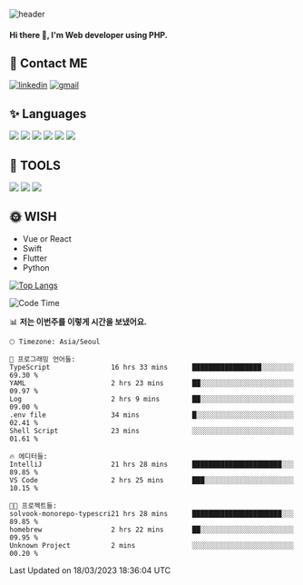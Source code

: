 ![header](https://capsule-render.vercel.app/api?type=waving&color=auto&height=300&section=header&text=Elin&fontSize=90&animation=twinkling)

#### Hi there 👋, I'm <b>Web developer</b> using PHP. ####

<!--
- 🔭 I’m currently working on Uniwill
- 🌱 I’m currently learning Vue or React or Python.
-->

<!---#### I am PHP developer --->

## 💌 Contact ME ###
[<img src='https://img.shields.io/badge/-EunjiKo-%230A66C2?style=flat-square&logo=LinkedIn&logoColor=white' alt='linkedin'>](https://www.linkedin.com/in/https://www.linkedin.com/in/eunji-ko-00a907164//)  [<img src='https://img.shields.io/badge/-einee214%40gmail.com-%23EA4335?style=flat-square&logo=Gmail&logoColor=white' alt='gmail'>](einee214@gmail.com)  


## ✨ Languages
<img src='https://img.shields.io/badge/-PHP-%23777BB4?style=for-the-badge&logo=PHP&logoColor=white'> <img src='https://img.shields.io/badge/-Laravel-%23FF2D20?style=for-the-badge&logo=Laravel&logoColor=white'> <img src='https://img.shields.io/badge/Jquery-%230769AD?style=for-the-badge&logo=Jquery&logoColor=white'> <img src='https://img.shields.io/badge/CSS3-%231572B6?style=for-the-badge&logo=CSS3&logoColor=white'> <img src='https://img.shields.io/badge/Bootstrap-%237952B3?style=for-the-badge&logo=Bootstrap&logoColor=white' > <img src='https://img.shields.io/badge/MySQL-%234479A1?style=for-the-badge&logo=MySQL&logoColor=white' >

## 🌷 TOOLS
<img src='https://img.shields.io/badge/PHPSTORM-%23000000?style=for-the-badge&logo=PhpStorm&logoColor=white' > <img src='https://img.shields.io/badge/GitLab-%23FCA121?style=for-the-badge&logo=GitLab&logoColor=white' > <img src='https://img.shields.io/badge/GitHub-%23181717?style=for-the-badge&logo=GitHub&logoColor=white'>


## 🌞 WISH
- Vue or React
- Swift
- Flutter
- Python


[![Top Langs](https://github-readme-stats.vercel.app/api/top-langs/?username=ein214&layout=compact)](https://github.com/anuraghazra/github-readme-stats)

<!--START_SECTION:waka-->
![Code Time](http://img.shields.io/badge/Code%20Time-2%2C448%20hrs%2056%20mins-blue)

📊 **저는 이번주를 이렇게 시간을 보냈어요.** 

```text
🕑︎ Timezone: Asia/Seoul

💬 프로그래밍 언어들: 
TypeScript               16 hrs 33 mins      █████████████████░░░░░░░░   69.30 % 
YAML                     2 hrs 23 mins       ██░░░░░░░░░░░░░░░░░░░░░░░   09.97 % 
Log                      2 hrs 9 mins        ██░░░░░░░░░░░░░░░░░░░░░░░   09.00 % 
.env file                34 mins             █░░░░░░░░░░░░░░░░░░░░░░░░   02.41 % 
Shell Script             23 mins             ░░░░░░░░░░░░░░░░░░░░░░░░░   01.61 % 

🔥 에디터들: 
IntelliJ                 21 hrs 28 mins      ██████████████████████░░░   89.85 % 
VS Code                  2 hrs 25 mins       ███░░░░░░░░░░░░░░░░░░░░░░   10.15 % 

🐱‍💻 프로젝트들: 
solvook-monorepo-typescri21 hrs 28 mins      ██████████████████████░░░   89.85 % 
homebrew                 2 hrs 22 mins       ██░░░░░░░░░░░░░░░░░░░░░░░   09.95 % 
Unknown Project          2 mins              ░░░░░░░░░░░░░░░░░░░░░░░░░   00.20 % 
```


 Last Updated on 18/03/2023 18:36:04 UTC
<!--END_SECTION:waka-->

<!---![GitHub stats](https://github-readme-stats.vercel.app/api?username=ein214&show_icons=true&theme=dracula)  --->



